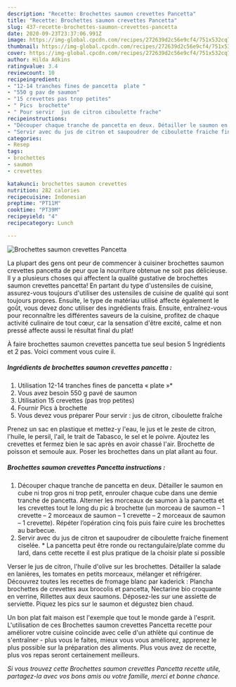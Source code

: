 ```yaml
---
description: "Recette: Brochettes saumon crevettes Pancetta"
title: "Recette: Brochettes saumon crevettes Pancetta"
slug: 437-recette-brochettes-saumon-crevettes-pancetta
date: 2020-09-23T23:37:06.991Z
image: https://img-global.cpcdn.com/recipes/272639d2c56e9cf4/751x532cq70/brochettes-saumon-crevettes-pancetta-photo-principale-de-la-recette.jpg
thumbnail: https://img-global.cpcdn.com/recipes/272639d2c56e9cf4/751x532cq70/brochettes-saumon-crevettes-pancetta-photo-principale-de-la-recette.jpg
cover: https://img-global.cpcdn.com/recipes/272639d2c56e9cf4/751x532cq70/brochettes-saumon-crevettes-pancetta-photo-principale-de-la-recette.jpg
author: Hilda Adkins
ratingvalue: 3.4
reviewcount: 10
recipeingredient:
- "12-14 tranches fines de pancetta  plate "
- "550 g pav de saumon"
- "15 crevettes pas trop petites"
- " Pics  brochette"
- " Pour servir  jus de citron ciboulette frache"
recipeinstructions:
- "Découper chaque tranche de pancetta en deux. Détailler le saumon en cube ni trop gros ni trop petit, enrouler chaque cube dans une demie tranche de pancetta. Alterner les morceaux de saumon à la pancetta et les crevettes tout le long du pic à brochette (un morceau de saumon – 1 crevette – 2 morceaux de saumon – 1 crevette – 2 morceaux de saumon – 1 crevette). Répéter l’opération cinq fois puis faire cuire les brochettes au barbecue."
- "Servir avec du jus de citron et saupoudrer de ciboulette fraiche finement ciselée. * La pancetta peut être ronde ou rectangulaire/plate comme du lard, dans cette recette il est plus pratique de la choisir plate si possible"
categories:
- Resep
tags:
- brochettes
- saumon
- crevettes

katakunci: brochettes saumon crevettes 
nutrition: 282 calories
recipecuisine: Indonesian
preptime: "PT11M"
cooktime: "PT39M"
recipeyield: "4"
recipecategory: Lunch

---
```



![Brochettes saumon crevettes Pancetta](https://img-global.cpcdn.com/recipes/272639d2c56e9cf4/751x532cq70/brochettes-saumon-crevettes-pancetta-photo-principale-de-la-recette.jpg)

La plupart des gens ont peur de commencer à cuisiner brochettes saumon crevettes pancetta de peur que la nourriture obtenue ne soit pas délicieuse. Il y a plusieurs choses qui affectent la qualité gustative de brochettes saumon crevettes pancetta! En partant du type d'ustensiles de cuisine, assurez-vous toujours d'utiliser des ustensiles de cuisine de qualité qui sont toujours propres. Ensuite, le type de matériau utilisé affecte également le goût, vous devez donc utiliser des ingrédients frais. Ensuite, entraînez-vous pour reconnaître les différentes saveurs de la cuisine, profitez de chaque activité culinaire de tout cœur, car la sensation d'être excité, calme et non pressé affecte aussi le résultat final du plat!

<!--inarticleads1-->

À faire brochettes saumon crevettes pancetta tue seul besion 5 Ingrédients et 2 pas. Voici comment vous cuire il.

##### Ingrédients de brochettes saumon crevettes pancetta :

1. Utilisation 12-14 tranches fines de pancetta « plate »*
1. Vous avez besoin 550 g pavé de saumon
1. Utilisation 15 crevettes (pas trop petites)
1. Fournir  Pics à brochette
1. Vous devez vous préparer  Pour servir : jus de citron, ciboulette fraîche


Prenez un sac en plastique et mettez-y l&#39;eau, le jus et le zeste de citron, l&#39;huile, le persil, l&#39;ail, le trait de Tabasco, le sel et le poivre. Ajoutez les crevettes et fermez bien le sac après en avoir chassé l&#39;air. Brochette de poisson et semoule aux. Poser les brochettes dans un plat allant au four. 

<!--inarticleads2-->

##### Brochettes saumon crevettes Pancetta instructions :

1. Découper chaque tranche de pancetta en deux. Détailler le saumon en cube ni trop gros ni trop petit, enrouler chaque cube dans une demie tranche de pancetta. Alterner les morceaux de saumon à la pancetta et les crevettes tout le long du pic à brochette (un morceau de saumon – 1 crevette – 2 morceaux de saumon – 1 crevette – 2 morceaux de saumon – 1 crevette). Répéter l’opération cinq fois puis faire cuire les brochettes au barbecue.
1. Servir avec du jus de citron et saupoudrer de ciboulette fraiche finement ciselée. * La pancetta peut être ronde ou rectangulaire/plate comme du lard, dans cette recette il est plus pratique de la choisir plate si possible


Verser le jus de citron, l&#39;huile d&#39;olive sur les brochettes. Détailler la salade en lanières, les tomates en petits morceaux, mélanger et réfrigérer. Découvrez toutes les recettes de fromage blanc par kaderick : Plancha brochettes de crevettes aux brocolis et pancetta, Nectarine bio croquante en verrine, Rillettes aux deux saumons. Déposez-les sur une assiette de serviette. Piquez les pics sur le saumon et dégustez bien chaud. 

<!--inarticleads1-->

<p>
Un bon plat fait maison est l'exemple que tout le monde garde à l'esprit. L'utilisation de ces Brochettes saumon crevettes Pancetta recette pour améliorer votre cuisine coïncide avec celle d'un athlète qui continue de s'entraîner - plus vous le faites, mieux vous vous améliorez, apprenez le plus possible sur la préparation des aliments. Plus vous avez de recette, plus vos repas seront certainement meilleurs.
</p>

<p>
<i>Si vous trouvez cette Brochettes saumon crevettes Pancetta recette utile, partagez-la avec vos bons amis ou votre famille, merci et bonne chance.</i>
</p>
